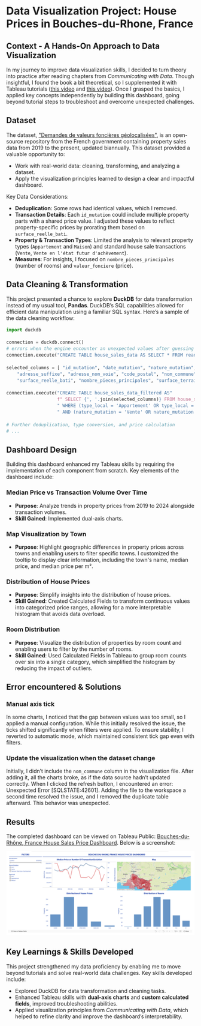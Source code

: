 # Data Visualization Project: House Prices in Bouches-du-Rhone, France

## Context - A Hands-On Approach to Data Visualization
In my journey to improve data visualization skills, I decided to turn theory into practice after reading chapters from *Communicating with Data*. Though insightful, I found the book a bit theoretical, so I supplemented it with Tableau tutorials ([this video](https://www.youtube.com/watch?v=KlAKAarfLRQ&t=276s) and [this video](https://www.youtube.com/watch?v=CmOAXW24y2Y)). Once I grasped the basics, I applied key concepts independently by building this dashboard, going beyond tutorial steps to troubleshoot and overcome unexpected challenges.

## Dataset
The dataset, ["Demandes de valeurs foncières géolocalisées"](https://www.data.gouv.fr/fr/datasets/demandes-de-valeurs-foncieres-geolocalisees/#/information), is an open-source repository from the French government containing property sales data from 2019 to the present, updated biannually. This dataset provided a valuable opportunity to:

- Work with real-world data: cleaning, transforming, and analyzing a dataset.
- Apply the visualization principles learned to design a clear and impactful dashboard.

Key Data Considerations:
- **Deduplication**: Some rows had identical values, which I removed.
- **Transaction Details**: Each `id_mutation` could include multiple property parts with a shared price value. I adjusted these values to reflect property-specific prices by prorating them based on `surface_reelle_bati`.
- **Property & Transaction Types**: Limited the analysis to relevant property types (`Appartement` and `Maison`) and standard house sale transactions (`Vente`, `Vente en l'état futur d'achèvement`).
- **Measures**: For insights, I focused on `nombre_pieces_principales` (number of rooms) and `valeur_fonciere` (price).

## Data Cleaning & Transformation
This project presented a chance to explore **DuckDB** for data transformation instead of my usual tool, **Pandas**. DuckDB’s SQL capabilities allowed for efficient data manipulation using a familiar SQL syntax. Here’s a sample of the data cleaning workflow:

```python
import duckdb

connection = duckdb.connect()
# errors when the engine encounter an unexpected values after guessing type from the sample data
connection.execute("CREATE TABLE house_sales_data AS SELECT * FROM read_csv_auto('./data/dvf.csv', sample_size=-1)")

selected_columns = [ "id_mutation", "date_mutation", "nature_mutation", "valeur_fonciere", "adresse_numero",
    "adresse_suffixe", "adresse_nom_voie", "code_postal", "nom_commune", "id_parcelle", "type_local", 
    "surface_reelle_bati", "nombre_pieces_principales", "surface_terrain", "longitude", "latitude"]

connection.execute("CREATE TABLE house_sales_data_filtered AS"
                   f" SELECT {', '.join(selected_columns)} FROM house_sales_data"
                   " WHERE (type_local = 'Appartement' OR type_local = 'Maison')"
                   " AND (nature_mutation = 'Vente' OR nature_mutation = 'Vente en l''état futur d''achèvement')")

# Further deduplication, type conversion, and price calculation
# ...
```

## Dashboard Design
Building this dashboard enhanced my Tableau skills by requiring the implementation of each component from scratch. Key elements of the dashboard include:

### Median Price vs Transaction Volume Over Time
- **Purpose**: Analyze trends in property prices from 2019 to 2024 alongside transaction volumes.
- **Skill Gained**: Implemented dual-axis charts.

### Map Visualization by Town
- **Purpose**: Highlight geographic differences in property prices across towns and enabling users to filter specific towns.
I customized the tooltip to display clear information, including the town's name, median price, and median price per m².

### Distribution of House Prices
- **Purpose**: Simplify insights into the distribution of house prices.
- **Skill Gained**: Created Calculated Fields to transform continuous values into categorized price ranges, allowing for a more interpretable histogram that avoids data overload.

### Room Distribution
- **Purpose**: Visualize the distribution of properties by room count and enabling users to filter by the number of rooms.
- **Skill Gained**: Used Calculated Fields in Tableau to group room counts over six into a single category, which simplified the histogram by reducing the impact of outliers.

## Error encountered & Solutions

### Manual axis tick
In some charts, I noticed that the gap between values was too small, so I applied a manual configuration. While this initially resolved the issue, the ticks shifted significantly when filters were applied. To ensure stability, I reverted to automatic mode, which maintained consistent tick gap even with filters.

### Update the visualization when the dataset change
Initially, I didn’t include the `nom_commune` column in the visualization file. After adding it, all the charts broke, as if the data source hadn’t updated correctly. When I clicked the refresh button, I encountered an error: Unexpected Error [SQLSTATE:42601]. Adding the file to the workspace a second time resolved the issue, and I removed the duplicate table afterward. This behavior was unexpected.

## Results
The completed dashboard can be viewed on Tableau Public: [Bouches-du-Rhône, France House Sales Price Dashboard](https://public.tableau.com/app/profile/khoa8102/viz/bouches-du-rhone-house-sales/Dashboard). Below is a screenshot:

![Bouches-du-Rhône, France House Sales Price Dashboard](./bouches-du-rhone-house-sales-dashboard.png)

## Key Learnings & Skills Developed

This project strengthened my data proficiency by enabling me to move beyond tutorials and solve real-world data challenges. Key skills developed include:
- Explored DuckDB for data transformation and cleaning tasks.
- Enhanced Tableau skills with **dual-axis charts** and **custom calculated fields**, improved troubleshooting abilities.
- Applied visualization principles from *Communicating with Data*, which helped to refine clarity and improve the dashboard’s interpretability.

